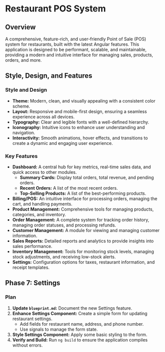 
# Restaurant POS System

## Overview

A comprehensive, feature-rich, and user-friendly Point of Sale (POS) system for restaurants, built with the latest Angular features. This application is designed to be performant, scalable, and maintainable, providing a modern and intuitive interface for managing sales, products, orders, and more.

## Style, Design, and Features

### Style and Design

*   **Theme:** Modern, clean, and visually appealing with a consistent color scheme.
*   **Layout:** Responsive and mobile-first design, ensuring a seamless experience across all devices.
*   **Typography:** Clear and legible fonts with a well-defined hierarchy.
*   **Iconography:**  Intuitive icons to enhance user understanding and navigation.
*   **Interactivity:**  Smooth animations, hover effects, and transitions to create a dynamic and engaging user experience.

### Key Features

*   **Dashboard:** A central hub for key metrics, real-time sales data, and quick access to other modules.
    *   **Summary Cards:** Display total orders, total revenue, and pending orders.
    *   **Recent Orders:** A list of the most recent orders.
    *   **Top-Selling Products:** A list of the best-performing products.
*   **Billing/POS:** An intuitive interface for processing orders, managing the cart, and handling payments.
*   **Product Management:**  Comprehensive tools for managing products, categories, and inventory.
*   **Order Management:** A complete system for tracking order history, managing order statuses, and processing refunds.
*   **Customer Management:** A module for viewing and managing customer information.
*   **Sales Reports:** Detailed reports and analytics to provide insights into sales performance.
*   **Inventory Management:** Tools for monitoring stock levels, managing stock adjustments, and receiving low-stock alerts.
*   **Settings:**  Configuration options for taxes, restaurant information, and receipt templates.

## Phase 7: Settings

### Plan

1.  **Update `blueprint.md`:** Document the new Settings feature.
2.  **Enhance Settings Component:** Create a simple form for updating restaurant settings.
    *   Add fields for restaurant name, address, and phone number.
    *   Use signals to manage the form state.
3.  **Style Settings Component:** Apply some basic styling to the form.
4.  **Verify and Build:** Run `ng build` to ensure the application compiles without errors.
